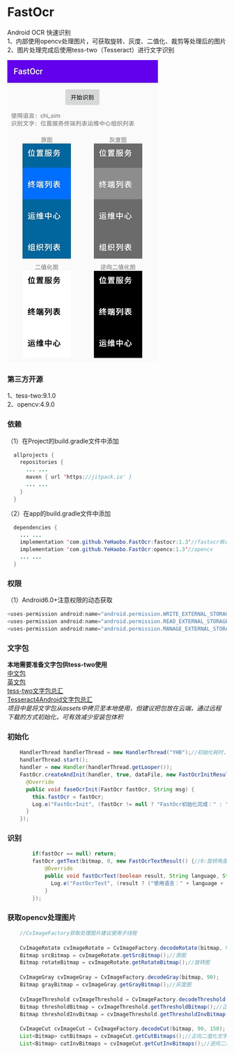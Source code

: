 # FastOcr
Android OCR 快速识别  
1、内部使用opencv处理图片，可获取旋转、灰度、二值化、裁剪等处理后的图片  
2、图片处理完成后使用tess-two（Tesseract）进行文字识别

![](/screenshot.jpg)

### 第三方开源
1、tess-two:9.1.0  
2、opencv:4.9.0

### 依赖
（1）在Project的build.gradle文件中添加
```java
  allprojects {
    repositories {
      ... ...
      maven { url 'https://jitpack.io' }
      ... ...
    }
  }
```
（2）在app的build.gradle文件中添加
```java
  dependencies {
    ... ...
    implementation 'com.github.YeHaobo.FastOcr:fastocr:1.3'//fastocr核心
    implementation 'com.github.YeHaobo.FastOcr:opencv:1.3'//opencv
    ... ...
  }
```

### 权限
（1）Android6.0+注意权限的动态获取
```java
<uses-permission android:name="android.permission.WRITE_EXTERNAL_STORAGE"/>6.0+必须
<uses-permission android:name="android.permission.READ_EXTERNAL_STORAGE"/>6.0+必须
<uses-permission android:name="android.permission.MANAGE_EXTERNAL_STORAGE"/>11.0+版本按需添加授权
```

### 文字包  
**本地需要准备文字包供tess-two使用**  
[中文包](/app/src/main/assets/chi_sim.traineddata)  
[英文包](/app/src/main/assets/eng.traineddata)  
[tess-two文字包总汇](https://github.com/tesseract-ocr/tessdata/tree/3.04.00)  
[Tesseract4Android文字包总汇](https://github.com/tesseract-ocr/tessdata/tree/4.0.0)  
_项目中是将文字包从assets中拷贝至本地使用，但建议把包放在云端，通过远程下载的方式初始化，可有效减少安装包体积_  

### 初始化
```java
    HandlerThread handlerThread = new HandlerThread("YHB");//初始化耗时，需切换线程
    handlerThread.start();
    handler = new Handler(handlerThread.getLooper());
    FastOcr.createAndInit(handler, true, dataFile, new FastOcrInitResult() {//dataFile:文字包。回调在handler线程
      @Override
      public void faseOcrInit(FastOcr fastOcr, String msg) {
        this.fastOcr = fastOcr;
        Log.e("FastOcrInit", (fastOcr != null ? "FastOcr初始化完成：" : "FastOcr初始化失败：") + msg);
      }
    });
```

### 识别
```java
        if(fastOcr == null) return;
        fastOcr.getText(bitmap, 0, new FastOcrTextResult() {//0:旋转角度
            @Override
            public void fastOcrText(boolean result, String language, String text) {
              Log.e("FastOcrText", (result ? ("使用语言：" + language + "\n识别文字：" + text) : ("识别失败：" + text)));
            }
        });
```

### 获取opencv处理图片
```java
    //CvImageFactory获取处理图片建议使用子线程
		
    CvImageRotate cvImageRotate = CvImageFactory.decodeRotate(bitmap, 90);//90：旋转角度
    Bitmap srcBitmap = cvImageRotate.getSrcBitmap();//原图
    Bitmap rotateBitmap = cvImageRotate.getRotateBitmap();//旋转图

    CvImageGray cvImageGray = CvImageFactory.decodeGray(bitmap, 90);
    Bitmap grayBitmap = cvImageGray.getGrayBitmap();//灰度图

    CvImageThreshold cvImageThreshold = CvImageFactory.decodeThreshold(bitmap, 90, 150);//150：二值化阈值
    Bitmap thresholdBitmap = cvImageThreshold.getThresholdBitmap();//正向二值化图
    Bitmap thresholdInvBitmap = cvImageThreshold.getThresholdInvBitmap();//逆向二值化图

    CvImageCut cvImageCut = CvImageFactory.decodeCut(bitmap, 90, 150);
    List<Bitmap> cutBitmaps = cvImageCut.getCutBitmaps();//正向二值化文字裁剪图
    List<Bitmap> cutInvBitmaps = cvImageCut.getCutInvBitmaps();//逆向二值化文字裁剪图
		
```
